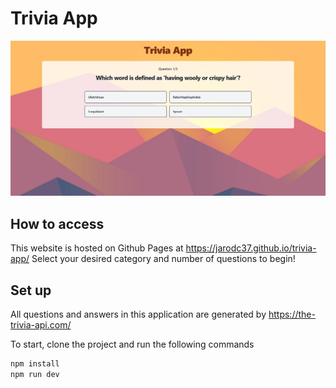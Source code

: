 # Trivia App
![trivia-app](trivia.png)

## How to access
This website is hosted on Github Pages at https://jarodc37.github.io/trivia-app/
Select your desired category and number of questions to begin!


## Set up
All questions and answers in this application are generated by https://the-trivia-api.com/

To start, clone the project and run the following commands
``` bash
npm install
npm run dev
```

